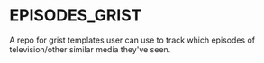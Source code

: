 # EPISODES_GRIST
A repo for grist templates user can use to track which episodes of television/other similar media they've seen. 
